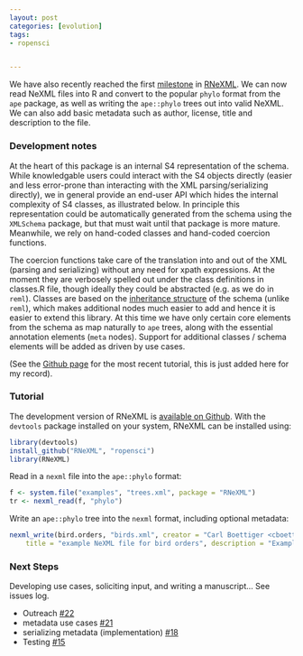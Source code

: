 ```yaml
---
layout: post
categories: [evolution]
tags:
- ropensci


---
```


We have also recently reached the first
[milestone](https://github.com/ropensci/RNeXML/issues?milestone=1&state=closed)
in [RNeXML](https://github.com/ropensci/RNeXML). We can now read NeXML
files into R and convert to the popular `phylo` format from the `ape`
package, as well as writing the `ape::phylo` trees out into valid NeXML.
We can also add basic metadata such as author, license, title and
description to the file.


### Development notes

At the heart of this package is an internal S4 representation of the
schema.  While knowledgable users could interact with the S4 objects
directly (easier and less error-prone than interacting with the XML
parsing/serializing directly), we in general provide an end-user API
which hides the internal complexity of S4 classes, as illustrated below.
In principle this representation could be automatically generated from
the schema using the `XMLSchema` package, but that must wait until that
package is more mature.  Meanwhile, we rely on hand-coded classes and
hand-coded coercion functions.

The coercion functions take care of the translation into and out of the
XML (parsing and serializing) without any need for xpath expressions.
At the moment they are verbosely spelled out under the class
definitions in classes.R file, though ideally they could be abstracted
(e.g. as we do in `reml`).  Classes are based on the [inheritance
structure](https://github.com/ropensci/RNeXML/issues/1#issuecomment-22867535)
of the schema (unlike `reml`), which makes additional nodes much easier
to add and hence it is easier to extend this library. At this time
we have only certain core elements from the schema as map naturally to
`ape` trees, along with the essential annotation elements (`meta` nodes).
Support for additional classes / schema elements will be added as driven
by use cases.





(See the [Github page](https://github.com/ropensci/RNeXML) for the most recent tutorial, this is just added  here for my record).  

### Tutorial

The development version of RNeXML is [available on Github](https://github.com/ropensci/RNeXML).  With the `devtools` package installed on your system, RNeXML can be installed using:


```r
library(devtools)
install_github("RNeXML", "ropensci")
library(RNeXML)
```


Read in a `nexml` file into the `ape::phylo` format:


```r
f <- system.file("examples", "trees.xml", package = "RNeXML")
tr <- nexml_read(f, "phylo")
```

Write an `ape::phylo` tree into the `nexml` format, including optional metadata:


```r
nexml_write(bird.orders, "birds.xml", creator = "Carl Boettiger <cboettig@ropensci.org>", 
    title = "example NeXML file for bird orders", description = "Example phylogeny taken from the ape documentation showing the major bird orders")
```


### Next Steps

Developing use cases, soliciting input, and writing a manuscript... See issues log.  

- Outreach [#22](https://github.com/ropensci/RNeXML/issues/22)
- metadata use cases [#21](https://github.com/ropensci/RNeXML/issues/21)
- serializing metadata (implementation) [#18](https://github.com/ropensci/RNeXML/issues/18)
- Testing  [#15](https://github.com/ropensci/RNeXML/issues/15)




